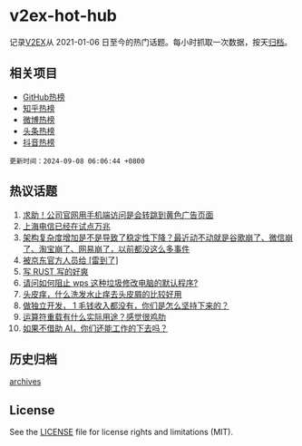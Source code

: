 # v2ex-hot-hub

 记录[V2EX](https://www.v2ex.com/)从 2021-01-06 日至今的热门话题。每小时抓取一次数据，按天[归档](archives)。
 
 ## 相关项目

- [GitHub热榜](https://github.com/snaildev/github-hot-hub)
- [知乎热榜](https://github.com/snaildev/zhihu-hot-hub)
- [微博热榜](https://github.com/snaildev/weibo-hot-hub)
- [头条热榜](https://github.com/snaildev/toutiao-hot-hub)
- [抖音热榜](https://github.com/snaildev/douyin-hot-hub)


 `更新时间：2024-09-08 06:06:44 +0800`

## 热议话题

1. [求助！公司官网用手机端访问是会转跳到黄色广告页面](https://www.v2ex.com/t/1070878)
1. [上海电信已经在试点万兆](https://www.v2ex.com/t/1070890)
1. [架构复杂度增加是不是导致了稳定性下降？最近动不动就是谷歌崩了、微信崩了、淘宝崩了、网易崩了，以前都没这么多事件](https://www.v2ex.com/t/1070899)
1. [被京东官方人员给 [雷到了]](https://www.v2ex.com/t/1070889)
1. [写 RUST 写的好爽](https://www.v2ex.com/t/1070876)
1. [请问如何阻止 wps 这种垃圾修改电脑的默认程序?](https://www.v2ex.com/t/1070887)
1. [头皮痒，什么洗发水止痒去头皮屑的比较好用](https://www.v2ex.com/t/1070900)
1. [做独立开发， 1 毛钱收入都没有，你们是怎么坚持下来的？](https://www.v2ex.com/t/1070913)
1. [运算符重载有什么实际用途？感觉很鸡肋](https://www.v2ex.com/t/1070965)
1. [如果不借助 AI，你们还能工作的下去吗？](https://www.v2ex.com/t/1070885)

## 历史归档

[archives](archives)

## License

See the [LICENSE](LICENSE) file for license rights and limitations (MIT).
